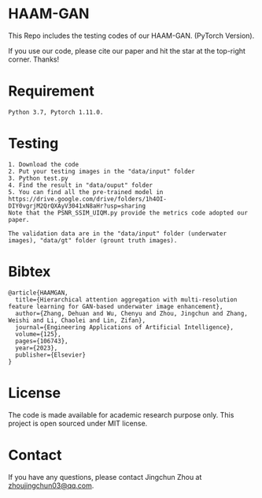 # HAAM-GAN

This Repo includes the testing codes of our HAAM-GAN. (PyTorch Version).

If you use our code, please cite our paper and hit the star at the top-right corner. Thanks!


# Requirement
```
Python 3.7, Pytorch 1.11.0.
```


# Testing
```
1. Download the code
2. Put your testing images in the "data/input" folder
3. Python test.py
4. Find the result in "data/ouput" folder
5. You can find all the pre-trained model in https://drive.google.com/drive/folders/1h4OI-DIY0vgrjM2QrQXAyV3041xN8aHr?usp=sharing
Note that the PSNR_SSIM_UIQM.py provide the metrics code adopted our paper.
```

```
The validation data are in the "data/input" folder (underwater images), "data/gt" folder (grount truth images).
```

# Bibtex

```
@article{HAAMGAN,
  title={Hierarchical attention aggregation with multi-resolution feature learning for GAN-based underwater image enhancement},
  author={Zhang, Dehuan and Wu, Chenyu and Zhou, Jingchun and Zhang, Weishi and Li, Chaolei and Lin, Zifan},
  journal={Engineering Applications of Artificial Intelligence},
  volume={125},
  pages={106743},
  year={2023},
  publisher={Elsevier}
}
```
#  License
The code is made available for academic research purpose only. This project is open sourced under MIT license.

# Contact
If you have any questions, please contact Jingchun Zhou at zhoujingchun03@qq.com.

